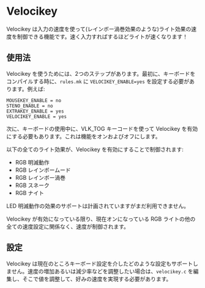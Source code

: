 # Velocikey

<!---
  original document: 0.8.147:docs/feature_velocikey.md
  git diff 0.8.147 HEAD -- docs/feature_velocikey.md | cat
-->

Velocikey は入力の速度を使って(レインボー渦巻効果のような)ライト効果の速度を制御できる機能です。速く入力すればするほどライトが速くなります！

## 使用法
Velocikey を使うためには、2つのステップがあります。最初に、キーボードをコンパイルする時に、`rules.mk` に `VELOCIKEY_ENABLE=yes` を設定する必要があります。例えば:

```
MOUSEKEY_ENABLE = no
STENO_ENABLE = no
EXTRAKEY_ENABLE = yes
VELOCIKEY_ENABLE = yes
```

次に、キーボードの使用中に、VLK_TOG キーコードを使って Velocikey を有効にする必要もあります。これは機能をオンおよびオフにします。

以下の全てのライト効果が、Velocikey を有効にすることで制御されます:
- RGB 明滅動作
- RGB レインボームード
- RGB レインボー渦巻
- RGB スネーク
- RGB ナイト

LED 明滅動作の効果のサポートは計画されていますがまだ利用できません。

Velocikey が有効になっている限り、現在オンになっている RGB ライトの他の全ての速度設定に関係なく、速度が制御されます。

## 設定
Velocikey は現在のところキーボード設定を介したどのような設定もサポートしません。速度の増加あるいは減少率などを調整したい場合は、`velocikey.c` を編集し、そこで値を調整して、好みの速度を実現する必要があります。
